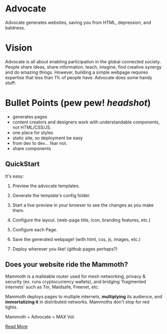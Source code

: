 # Advocate

Advocate generates websites, saving you from HTML, depression, and baldness.

# Vision

Advocate is all about enabling participation in the global connected society. People share ideas, share information, teach, imagine, find creative synergy and do amazing things. However, building a simple webpage requires expertise that less than 1% of people have.
Advocate does some handy stuff:

# Bullet Points (pew pew! *headshot*)

 - generates pages
 - content creators and designers work with understandable components, not HTML/CSS/JS.
 - one place for styles
 - static site, so deployment be easy
 - from dev to dev... fear not.
 - share components


## QuickStart

It's easy:

1. Preview the advocate templates.

2. Generate the template's config folder.

3. Start a live-preview in your browser to see the changes as you make them.

4. Configure the layout. (web-page title, icon, branding features, etc.)

5. Configure each Page.

6. Save the generated webpage! (with html, css, js, images, etc.)

7. Deploy wherever you like! (github pages perhaps?)


## Does your website ride the Mammoth?

Mammoth is a malleable router used for mesh networking, privacy & security (ex. runs cryptocurrency wallets), and bridging 'fragmented internets' such as Tor, Maidsafe, Freenet, etc.

Mammoth deploys pages to multiple internets, **multiplying** its audience, and **immortalizing it** in distributed networks. Mammoths don't stop for red lights.

Mammoth + Advocate = MAX Vol.

[Read More](https://itdawns.org/)